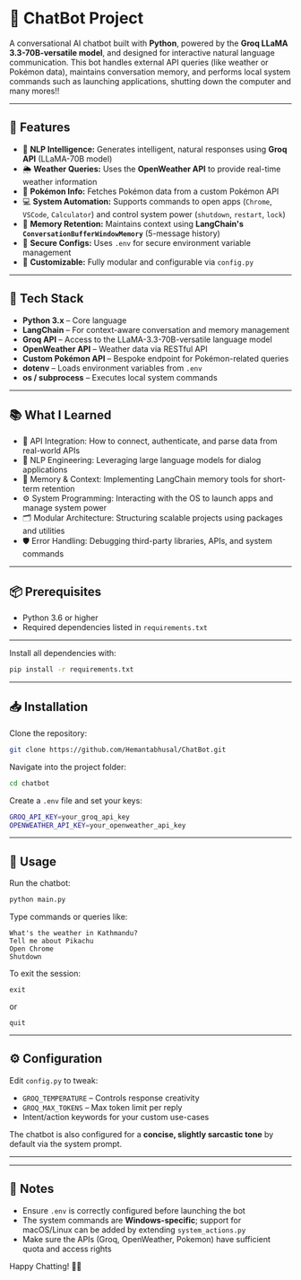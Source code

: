 # 🤖 ChatBot Project

A conversational AI chatbot built with **Python**, powered by the **Groq LLaMA 3.3-70B-versatile model**, and designed for interactive natural language communication. This bot handles external API queries (like weather or Pokémon data), maintains conversation memory, and performs local system commands such as launching applications, shutting down the computer and many mores!!

---

## 🚀 Features

- 🧠 **NLP Intelligence:** Generates intelligent, natural responses using **Groq API** (LLaMA-70B model)
- 🌦️ **Weather Queries:** Uses the **OpenWeather API** to provide real-time weather information
- 🐾 **Pokémon Info:** Fetches Pokémon data from a custom Pokémon API
- 💻 **System Automation:** Supports commands to open apps (`Chrome`, `VSCode`, `Calculator`) and control system power (`shutdown`, `restart`, `lock`)
- 🧠 **Memory Retention:** Maintains context using **LangChain's `ConversationBufferWindowMemory`** (5-message history)
- 🔐 **Secure Configs:** Uses `.env` for secure environment variable management
- 🔧 **Customizable:** Fully modular and configurable via `config.py`

---

## 🧰 Tech Stack

- **Python 3.x** – Core language
- **LangChain** – For context-aware conversation and memory management
- **Groq API** – Access to the LLaMA-3.3-70B-versatile language model
- **OpenWeather API** – Weather data via RESTful API
- **Custom Pokémon API** – Bespoke endpoint for Pokémon-related queries
- **dotenv** – Loads environment variables from `.env`
- **os / subprocess** – Executes local system commands

---

## 📚 What I Learned

- 🔌 API Integration: How to connect, authenticate, and parse data from real-world APIs
- 🧠 NLP Engineering: Leveraging large language models for dialog applications
- 🧮 Memory & Context: Implementing LangChain memory tools for short-term retention
- ⚙️ System Programming: Interacting with the OS to launch apps and manage system power
- 🗂️ Modular Architecture: Structuring scalable projects using packages and utilities
- 🛡️ Error Handling: Debugging third-party libraries, APIs, and system commands

---

## 📦 Prerequisites

- Python 3.6 or higher
- Required dependencies listed in `requirements.txt`

---

Install all dependencies with:

```bash
pip install -r requirements.txt
```

---

## 📥 Installation

Clone the repository:

```bash
git clone https://github.com/Hemantabhusal/ChatBot.git
```

Navigate into the project folder:

```bash
cd chatbot
```

Create a `.env` file and set your keys:

```bash
GROQ_API_KEY=your_groq_api_key
OPENWEATHER_API_KEY=your_openweather_api_key
```

---

## 🧠 Usage

Run the chatbot:

```bash
python main.py
```

Type commands or queries like:

```text
What's the weather in Kathmandu?
Tell me about Pikachu
Open Chrome
Shutdown
```

To exit the session:

```text
exit
```

or

```text
quit
```

---

## ⚙️ Configuration

Edit `config.py` to tweak:

- `GROQ_TEMPERATURE` – Controls response creativity
- `GROQ_MAX_TOKENS` – Max token limit per reply
- Intent/action keywords for your custom use-cases

The chatbot is also configured for a **concise, slightly sarcastic tone** by default via the system prompt.

---

---

## 📌 Notes

- Ensure `.env` is correctly configured before launching the bot
- The system commands are **Windows-specific**; support for macOS/Linux can be added by extending `system_actions.py`
- Make sure the APIs (Groq, OpenWeather, Pokemon) have sufficient quota and access rights


Happy Chatting! 🤖💬
